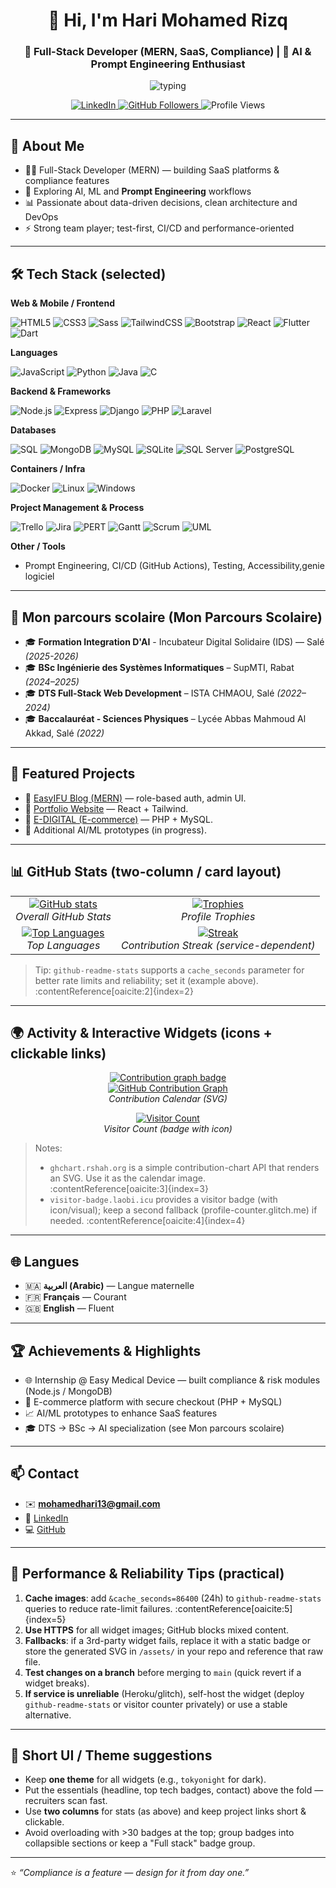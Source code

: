 <!-- README.md for Hari Mohamed Rizq -->
<h1 align="center">👋 Hi, I'm Hari Mohamed Rizq</h1>
<h3 align="center">🚀 Full-Stack Developer (MERN, SaaS, Compliance) | 🤖 AI & Prompt Engineering Enthusiast</h3>

<p align="center">
  <img src="https://readme-typing-svg.herokuapp.com?size=22&duration=2500&color=00F7FF&center=true&vCenter=true&lines=Full-Stack+Developer;AI+%26+Prompt+Engineering;SaaS+%7C+Compliance+Tech" alt="typing" />
</p>

<p align="center">
  <a href="https://www.linkedin.com/in/mohamed-rizq-hari-4a6416249/">
    <img src="https://img.shields.io/badge/-LinkedIn-blue?style=flat-square&logo=linkedin" alt="LinkedIn"/>
  </a>
  <a href="https://github.com/HariMohamed">
    <img src="https://img.shields.io/github/followers/HariMohamed?label=Follow&style=social" alt="GitHub Followers"/>
  </a>
  <img src="https://img.shields.io/badge/Views-Profile-4AB8FF?style=flat-square&logo=eye" alt="Profile Views"/>
</p>

---

## 🚀 About Me
- 👨‍💻 Full-Stack Developer (MERN) — building SaaS platforms & compliance features  
- 🤖 Exploring AI, ML and **Prompt Engineering** workflows  
- 📊 Passionate about data-driven decisions, clean architecture and DevOps  
- ⚡ Strong team player; test-first, CI/CD and performance-oriented

---

## 🛠️ Tech Stack (selected)
**Web & Mobile / Frontend**

![HTML5](https://img.shields.io/badge/HTML5-E34F26?style=for-the-badge&logo=html5)
![CSS3](https://img.shields.io/badge/CSS3-1572B6?style=for-the-badge&logo=css3)
![Sass](https://img.shields.io/badge/Sass-CC6699?style=for-the-badge&logo=sass)
![TailwindCSS](https://img.shields.io/badge/TailwindCSS-38B2AC?style=for-the-badge&logo=tailwind-css)
![Bootstrap](https://img.shields.io/badge/Bootstrap-7952B3?style=for-the-badge&logo=bootstrap)
![React](https://img.shields.io/badge/React-61DAFB?style=for-the-badge&logo=react&logoColor=000)
![Flutter](https://img.shields.io/badge/Flutter-02569B?style=for-the-badge&logo=flutter&logoColor=fff)
![Dart](https://img.shields.io/badge/Dart-0175C2?style=for-the-badge&logo=dart&logoColor=white)


**Languages**

![JavaScript](https://img.shields.io/badge/JavaScript-F7DF1E?style=for-the-badge&logo=javascript&logoColor=000)
![Python](https://img.shields.io/badge/Python-3776AB?style=for-the-badge&logo=python)
![Java](https://img.shields.io/badge/Java-ED8B00?style=for-the-badge&logo=java)
![C](https://img.shields.io/badge/C-555555?style=for-the-badge&logo=c)


**Backend & Frameworks**

![Node.js](https://img.shields.io/badge/Node.js-43853D?style=for-the-badge&logo=node.js)
![Express](https://img.shields.io/badge/Express-000?style=for-the-badge&logo=express)
![Django](https://img.shields.io/badge/Django-092E20?style=for-the-badge&logo=django)
![PHP](https://img.shields.io/badge/PHP-777BB4?style=for-the-badge&logo=php)
![Laravel](https://img.shields.io/badge/Laravel-FF2D20?style=for-the-badge&logo=laravel)


**Databases**

![SQL](https://img.shields.io/badge/SQL-4479A1?style=for-the-badge&logo=database&logoColor=white)
![MongoDB](https://img.shields.io/badge/MongoDB-4EA94B?style=for-the-badge&logo=mongodb)
![MySQL](https://img.shields.io/badge/MySQL-4479A1?style=for-the-badge&logo=mysql)
![SQLite](https://img.shields.io/badge/SQLite-003B57?style=for-the-badge&logo=sqlite)
![SQL Server](https://img.shields.io/badge/SQL%20Server-CC2927?style=for-the-badge&logo=microsoftsqlserver)
![PostgreSQL](https://img.shields.io/badge/PostgreSQL-316192?style=for-the-badge&logo=postgresql)


**Containers / Infra**

![Docker](https://img.shields.io/badge/Docker-2496ED?style=for-the-badge&logo=docker)
![Linux](https://img.shields.io/badge/Linux-FCC624?style=for-the-badge&logo=linux)
![Windows](https://img.shields.io/badge/Windows-0078D6?style=for-the-badge&logo=windows)

**Project Management & Process**

![Trello](https://img.shields.io/badge/Trello-0052CC?style=for-the-badge&logo=trello)
![Jira](https://img.shields.io/badge/Jira-0052CC?style=for-the-badge&logo=jira)
![PERT](https://img.shields.io/badge/PERT-Charts-FF9800?style=for-the-badge)
![Gantt](https://img.shields.io/badge/Gantt-Charts-6A1B9A?style=for-the-badge)
![Scrum](https://img.shields.io/badge/Scrum-2496ED?style=for-the-badge)
![UML](https://img.shields.io/badge/UML-02569B?style=for-the-badge)

**Other / Tools**

- Prompt Engineering, CI/CD (GitHub Actions), Testing, Accessibility,genie logiciel














---

## 📌 Mon parcours scolaire (Mon Parcours Scolaire)
- 🎓 **Formation Integration D'AI** - Incubateur Digital Solidaire (IDS) — Salé *(2025-2026)*  
- 🎓 **BSc Ingénierie des Systèmes Informatiques** – SupMTI, Rabat *(2024–2025)*  
- 🎓 **DTS Full-Stack Web Development** – ISTA CHMAOU, Salé *(2022–2024)*  
- 🎓 **Baccalauréat - Sciences Physiques** – Lycée Abbas Mahmoud Al Akkad, Salé *(2022)*

---

## 📌 Featured Projects
- 🔹 [EasyIFU Blog (MERN)](https://github.com/HariMohamed/Blog-System-interns) — role-based auth, admin UI.  
- 🔹 [Portfolio Website](https://v0-professional-portfolio-website-six-sable.vercel.app/) — React + Tailwind.  
- 🔹 [E-DIGITAL (E-commerce)](https://github.com/HariMohamed/E-DIGITAL) — PHP + MySQL.  
- 🔹 Additional AI/ML prototypes (in progress).

---

## 📊 GitHub Stats (two-column / card layout)
<table align="center">
  <tr>
    <td align="center">
      <a href="https://github.com/HariMohamed">
        <img alt="GitHub stats" src="https://github-readme-stats.vercel.app/api?username=HariMohamed&show_icons=true&theme=tokyonight&hide_border=true&cache_seconds=86400" />
      </a>
      <br><em>Overall GitHub Stats</em>
    </td>
    <td align="center">
      <a href="https://github.com/HariMohamed">
        <img alt="Trophies" src="https://github-profile-trophy.vercel.app/?username=HariMohamed&theme=tokyonight" />
      </a>
      <br><em>Profile Trophies</em>
    </td>
  </tr>
  <tr>
    <td align="center">
      <a href="https://github.com/HariMohamed?tab=repositories">
        <img alt="Top Languages" src="https://github-readme-stats.vercel.app/api/top-langs/?username=HariMohamed&layout=compact&theme=tokyonight&hide_border=true&cache_seconds=86400" />
      </a>
      <br><em>Top Languages</em>
    </td>
    <td align="center">
      <a href="https://github.com/HariMohamed">
        <img alt="Streak" src="https://github-readme-streak-stats.herokuapp.com?user=HariMohamed&theme=tokyonight" />
      </a>
      <br><em>Contribution Streak (service-dependent)</em>
    </td>
  </tr>
</table>

> Tip: `github-readme-stats` supports a `cache_seconds` parameter for better rate limits and reliability; set it (example above). :contentReference[oaicite:2]{index=2}

---

## 🌍 Activity & Interactive Widgets (icons + clickable links)
<p align="center">
  <!-- Small badge icon + contribution calendar -->
  <a href="https://github.com/HariMohamed" title="Contribution Graph">
    <img src="https://img.shields.io/badge/Contribution%20Graph-GitHub-181717?style=for-the-badge&logo=github" alt="Contribution graph badge"/>
  </a>
  <br/>
  <a href="https://github.com/HariMohamed">
    <img src="https://ghchart.rshah.org/HariMohamed" alt="GitHub Contribution Graph" />
  </a>
  <br><em>Contribution Calendar (SVG)</em>
</p>

<p align="center">
  <!-- Visitor badge with icon (uses visitor-badge.laobi.icu) -->
  <a href="https://github.com/HariMohamed" title="Visitor Count">
    <img src="https://visitor-badge.laobi.icu/badge?page_id=HariMohamed.HariMohamed&left_color=gray&right_color=blue" alt="Visitor Count" />
  </a>
  <br><em>Visitor Count (badge with icon)</em>
</p>

> Notes:
> - `ghchart.rshah.org` is a simple contribution-chart API that renders an SVG. Use it as the calendar image. :contentReference[oaicite:3]{index=3}  
> - `visitor-badge.laobi.icu` provides a visitor badge (with icon/visual); keep a second fallback (profile-counter.glitch.me) if needed. :contentReference[oaicite:4]{index=4}

---

## 🌐 Langues
- 🇲🇦 **العربية (Arabic)** — Langue maternelle  
- 🇫🇷 **Français** — Courant  
- 🇬🇧 **English** — Fluent

---

## 🏆 Achievements & Highlights
- 🌐 Internship @ Easy Medical Device — built compliance & risk modules (Node.js / MongoDB)  
- 🛒 E-commerce platform with secure checkout (PHP + MySQL)  
- 📈 AI/ML prototypes to enhance SaaS features  
- 🎓 DTS → BSc → AI specialization (see Mon parcours scolaire)

---

## 📫 Contact
- ✉️ **mohamedhari13@gmail.com**  
- 💼 [LinkedIn](https://www.linkedin.com/in/mohamed-rizq-hari-4a6416249/)  
- 💻 [GitHub](https://github.com/HariMohamed)

---

## 🔧 Performance & Reliability Tips (practical)
1. **Cache images**: add `&cache_seconds=86400` (24h) to `github-readme-stats` queries to reduce rate-limit failures. :contentReference[oaicite:5]{index=5}  
2. **Use HTTPS** for all widget images; GitHub blocks mixed content.  
3. **Fallbacks**: if a 3rd-party widget fails, replace it with a static badge or store the generated SVG in `/assets/` in your repo and reference that raw file.  
4. **Test changes on a branch** before merging to `main` (quick revert if a widget breaks).  
5. **If service is unreliable** (Heroku/glitch), self-host the widget (deploy `github-readme-stats` or visitor counter privately) or use a stable alternative.

---

## 🎨 Short UI / Theme suggestions
- Keep **one theme** for all widgets (e.g., `tokyonight` for dark).  
- Put the essentials (headline, top tech badges, contact) above the fold — recruiters scan fast.  
- Use **two columns** for stats (as above) and keep project links short & clickable.  
- Avoid overloading with >30 badges at the top; group badges into collapsible sections or keep a "Full stack" badge group.

---

⭐ *“Compliance is a feature — design for it from day one.”*  
